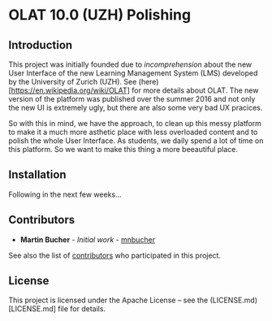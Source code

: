 # OLAT 10.0 (UZH) Polishing

## Introduction

This project was initially founded due to *incomprehension* about the new User Interface of the new Learning Management System (LMS) developed by the University of Zurich (UZH). 
See (here)[https://en.wikipedia.org/wiki/OLAT] for more details about OLAT. The new version of the platform was published over the summer 2016 and not only the new UI is extremely ugly, but there are also some very bad UX pracices.

So with this in mind, we have the approach, to clean up this messy platform to make it a much more asthetic place with less overloaded content and to polish the whole User Interface. As students, we daily spend a lot of time on this platform. So we want to make this thing a more beeautiful place.

## Installation

Following in the next few weeks...

## Contributors

* **Martin Bucher** - *Initial work* - [mnbucher](https://github.com/mnbucher)

See also the list of [contributors](https://github.com/mnbucher/olat/contributors) who participated in this project.

## License
This project is licensed under the Apache License – see the (LICENSE.md)[LICENSE.md] file for details.